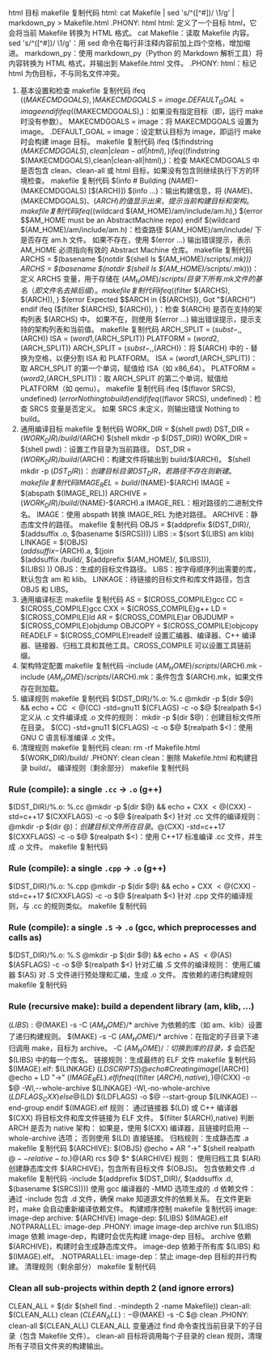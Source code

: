 html 目标
makefile
复制代码
html:
	cat Makefile | sed 's/^\([^#]\)/    \1/g' | markdown_py > Makefile.html
.PHONY: html
html: 定义了一个目标 html，它会将当前 Makefile 转换为 HTML 格式。
cat Makefile：读取 Makefile 内容。
sed 's/^\([^#]\)/ \1/g'：用 sed 命令在每行非注释内容前加上四个空格，增加缩进。
markdown_py：使用 markdown_py（Python 的 Markdown 解析工具）将内容转换为 HTML 格式，并输出到 Makefile.html 文件。
.PHONY: html：标记 html 为伪目标，不与同名文件冲突。
1. 基本设置和检查
makefile
复制代码
ifeq ($(MAKECMDGOALS),)
  MAKECMDGOALS  = image
  .DEFAULT_GOAL = image
endif
ifeq ($(MAKECMDGOALS),)：如果没有指定目标（即，运行 make 时没有参数）。
MAKECMDGOALS = image：将 MAKECMDGOALS 设置为 image。
.DEFAULT_GOAL = image：设定默认目标为 image，即运行 make 时会构建 image 目标。
makefile
复制代码
ifeq ($(findstring $(MAKECMDGOALS),clean|clean-all|html),)
ifeq ($(findstring $(MAKECMDGOALS),clean|clean-all|html),)：检查 MAKECMDGOALS 中是否包含 clean、clean-all 或 html 目标，如果没有包含则继续执行下方的环境检查。
makefile
复制代码
$(info # Building $(NAME)-$(MAKECMDGOALS) [$(ARCH)])
$(info ...)：输出构建信息，将 $(NAME)、$(MAKECMDGOALS)、$(ARCH) 的值显示出来，提示当前构建目标和架构。
makefile
复制代码
ifeq ($(wildcard $(AM_HOME)/am/include/am.h),)
  $(error $$AM_HOME must be an AbstractMachine repo)
endif
$(wildcard $(AM_HOME)/am/include/am.h)：检查路径 $(AM_HOME)/am/include/ 下是否存在 am.h 文件。
如果不存在，使用 $(error ...) 输出错误提示，表示 AM_HOME 必须指向有效的 Abstract Machine 仓库。
makefile
复制代码
ARCHS = $(basename $(notdir $(shell ls $(AM_HOME)/scripts/*.mk)))
ARCHS = $(basename $(notdir $(shell ls $(AM_HOME)/scripts/*.mk)))：定义 ARCHS 变量，用于存储在 $(AM_HOME)/scripts/ 目录下所有 .mk 文件的基名（即文件名去掉后缀）。
makefile
复制代码
ifeq ($(filter $(ARCHS), $(ARCH)), )
  $(error Expected $$ARCH in {$(ARCHS)}, Got "$(ARCH)")
endif
ifeq ($(filter $(ARCHS), $(ARCH)), )：检查 $(ARCH) 是否在支持的架构列表 $(ARCHS) 中。
如果不在，则使用 $(error ...) 输出错误提示，提示支持的架构列表和当前值。
makefile
复制代码
ARCH_SPLIT = $(subst -, ,$(ARCH))
ISA        = $(word 1,$(ARCH_SPLIT))
PLATFORM   = $(word 2,$(ARCH_SPLIT))
ARCH_SPLIT = $(subst -, ,$(ARCH))：将 $(ARCH) 中的 - 替换为空格，以便分割 ISA 和 PLATFORM。
ISA = $(word 1,$(ARCH_SPLIT))：取 ARCH_SPLIT 的第一个单词，赋值给 ISA（如 x86_64）。
PLATFORM = $(word 2,$(ARCH_SPLIT))：取 ARCH_SPLIT 的第二个单词，赋值给 PLATFORM（如 qemu）。
makefile
复制代码
ifeq ($(flavor SRCS), undefined)
  $(error Nothing to build)
endif
ifeq ($(flavor SRCS), undefined)：检查 SRCS 变量是否定义。
如果 SRCS 未定义，则输出错误 Nothing to build。
2. 通用编译目标
makefile
复制代码
WORK_DIR  = $(shell pwd)
DST_DIR   = $(WORK_DIR)/build/$(ARCH)
$(shell mkdir -p $(DST_DIR))
WORK_DIR = $(shell pwd)：设置工作目录为当前路径。
DST_DIR = $(WORK_DIR)/build/$(ARCH)：构建文件将输出到 build/$(ARCH)。
$(shell mkdir -p $(DST_DIR))：创建目标目录 DST_DIR，若路径不存在则新建。
makefile
复制代码
IMAGE_REL = build/$(NAME)-$(ARCH)
IMAGE     = $(abspath $(IMAGE_REL))
ARCHIVE   = $(WORK_DIR)/build/$(NAME)-$(ARCH).a
IMAGE_REL：相对路径的二进制文件名。
IMAGE：使用 abspath 转换 IMAGE_REL 为绝对路径。
ARCHIVE：静态库文件的路径。
makefile
复制代码
OBJS      = $(addprefix $(DST_DIR)/, $(addsuffix .o, $(basename $(SRCS))))
LIBS     := $(sort $(LIBS) am klib)
LINKAGE   = $(OBJS) \
  $(addsuffix -$(ARCH).a, $(join \
    $(addsuffix /build/, $(addprefix $(AM_HOME)/, $(LIBS))), \
    $(LIBS) ))
OBJS：生成的目标文件路径。
LIBS：按字母顺序列出需要的库，默认包含 am 和 klib。
LINKAGE：待链接的目标文件和库文件路径，包含 OBJS 和 LIBS。
3. 通用编译标志
makefile
复制代码
AS        = $(CROSS_COMPILE)gcc
CC        = $(CROSS_COMPILE)gcc
CXX       = $(CROSS_COMPILE)g++
LD        = $(CROSS_COMPILE)ld
AR        = $(CROSS_COMPILE)ar
OBJDUMP   = $(CROSS_COMPILE)objdump
OBJCOPY   = $(CROSS_COMPILE)objcopy
READELF   = $(CROSS_COMPILE)readelf
设置汇编器、编译器、C++ 编译器、链接器、归档工具和其他工具。CROSS_COMPILE 可以设置工具链前缀。
4. 架构特定配置
makefile
复制代码
-include $(AM_HOME)/scripts/$(ARCH).mk
-include $(AM_HOME)/scripts/$(ARCH).mk：条件包含 $(ARCH).mk，如果文件存在则加载。
5. 编译规则
makefile
复制代码
$(DST_DIR)/%.o: %.c
	@mkdir -p $(dir $@) && echo + CC $<
	@$(CC) -std=gnu11 $(CFLAGS) -c -o $@ $(realpath $<)
定义从 .c 文件编译成 .o 文件的规则：
mkdir -p $(dir $@)：创建目标文件所在目录。
$(CC) -std=gnu11 $(CFLAGS) -c -o $@ $(realpath $<)：使用 GNU C 语言标准编译 .c 文件。
6. 清理规则
makefile
复制代码
clean:
	rm -rf Makefile.html $(WORK_DIR)/build/
.PHONY: clean
clean：删除 Makefile.html 和构建目录 build/。
编译规则（剩余部分）
makefile
复制代码
### Rule (compile): a single `.cc` -> `.o` (g++)
$(DST_DIR)/%.o: %.cc
	@mkdir -p $(dir $@) && echo + CXX $<
	@$(CXX) -std=c++17 $(CXXFLAGS) -c -o $@ $(realpath $<)
针对 .cc 文件的编译规则：
@mkdir -p $(dir $@)：创建目标文件所在目录。
@$(CXX) -std=c++17 $(CXXFLAGS) -c -o $@ $(realpath $<)：使用 C++17 标准编译 .cc 文件，并生成 .o 文件。
makefile
复制代码
### Rule (compile): a single `.cpp` -> `.o` (g++)
$(DST_DIR)/%.o: %.cpp
	@mkdir -p $(dir $@) && echo + CXX $<
	@$(CXX) -std=c++17 $(CXXFLAGS) -c -o $@ $(realpath $<)
针对 .cpp 文件的编译规则，与 .cc 的规则类似。
makefile
复制代码
### Rule (compile): a single `.S` -> `.o` (gcc, which preprocesses and calls as)
$(DST_DIR)/%.o: %.S
	@mkdir -p $(dir $@) && echo + AS $<
	@$(AS) $(ASFLAGS) -c -o $@ $(realpath $<)
针对汇编 .S 文件的编译规则：
使用汇编器 $(AS) 对 .S 文件进行预处理和汇编，生成 .o 文件。
库依赖的递归构建规则
makefile
复制代码
### Rule (recursive make): build a dependent library (am, klib, ...)
$(LIBS): %:
	@$(MAKE) -s -C $(AM_HOME)/$* archive
为依赖的库（如 am、klib）设置了递归构建规则。
$(MAKE) -s -C $(AM_HOME)/$* archive：在指定的子目录下递归调用 make，目标为 archive。
-C $(AM_HOME)/$*：切换到库的目录，$* 会匹配 $(LIBS) 中的每一个库名。
链接规则：生成最终的 ELF 文件
makefile
复制代码
$(IMAGE).elf: $(LINKAGE) $(LDSCRIPTS)
	@echo \# Creating image [$(ARCH)]
	@echo + LD "->" $(IMAGE_REL).elf
ifneq ($(filter $(ARCH),native),)
	@$(CXX) -o $@ -Wl,--whole-archive $(LINKAGE) -Wl,-no-whole-archive $(LDFLAGS_CXX)
else
	@$(LD) $(LDFLAGS) -o $@ --start-group $(LINKAGE) --end-group
endif
$(IMAGE).elf 规则：
通过链接器 $(LD) 或 C++ 编译器 $(CXX) 将目标文件和库文件链接为 ELF 文件。
$(filter $(ARCH),native) 判断 ARCH 是否为 native 架构：
如果是，使用 $(CXX) 编译器，且链接时启用 --whole-archive 选项；
否则使用 $(LD) 直接链接。
归档规则：生成静态库 .a
makefile
复制代码
$(ARCHIVE): $(OBJS)
	@echo + AR "->" $(shell realpath $@ --relative-to .)
	@$(AR) rcs $@ $^
$(ARCHIVE) 规则：
使用归档工具 $(AR) 创建静态库文件 $(ARCHIVE)，包含所有目标文件 $(OBJS)。
包含依赖文件 .d
makefile
复制代码
-include $(addprefix $(DST_DIR)/, $(addsuffix .d, $(basename $(SRCS))))
使用 gcc 编译器的 -MMD 选项生成的 .d 依赖文件：
通过 -include 包含 .d 文件，确保 make 知道源文件的依赖关系。
在文件更新时，make 会自动重新编译依赖文件。
构建顺序控制
makefile
复制代码
image: image-dep
archive: $(ARCHIVE)
image-dep: $(LIBS) $(IMAGE).elf
.NOTPARALLEL: image-dep
.PHONY: image image-dep archive run $(LIBS)
image 依赖 image-dep，构建时会优先构建 image-dep 目标。
archive 依赖 $(ARCHIVE)，构建时会生成静态库文件。
image-dep 依赖于所有库 $(LIBS) 和 $(IMAGE).elf。
.NOTPARALLEL: image-dep：禁止 image-dep 目标的并行构建。
清理规则（剩余部分）
makefile
复制代码
### Clean all sub-projects within depth 2 (and ignore errors)
CLEAN_ALL = $(dir $(shell find . -mindepth 2 -name Makefile))
clean-all: $(CLEAN_ALL) clean
$(CLEAN_ALL):
	-@$(MAKE) -s -C $@ clean
.PHONY: clean-all $(CLEAN_ALL)
CLEAN_ALL 变量通过 find 命令查找当前目录下的子目录（包含 Makefile 文件）。
clean-all 目标将调用每个子目录的 clean 规则，清理所有子项目文件夹的构建输出。
